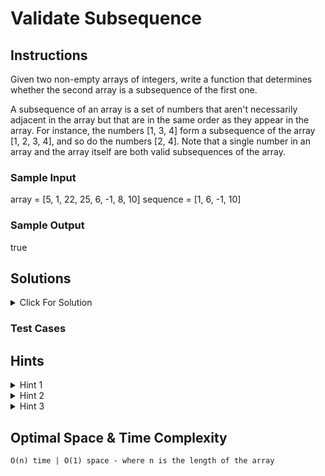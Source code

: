 # Validate Subsequence

## Instructions

Given two non-empty arrays of integers, write a function that determines whether the second array is a subsequence of the first one.

A subsequence of an array is a set of numbers that aren't necessarily adjacent in the array but that are in the same order as they appear in the array. For instance, the numbers [1, 3, 4] form a subsequence of the array [1, 2, 3, 4], and so do the numbers [2, 4]. Note that a single number in an array and the array itself are both valid subsequences of the array.

### Sample Input

array = [5, 1, 22, 25, 6, -1, 8, 10]
sequence = [1, 6, -1, 10]

### Sample Output

true

## Solutions

<details>
  <summary>Click For Solution</summary>

```JS
// Write your code here.
const isSubsecuence = (array, sequence) => {
  let seqIdx = 0;
  for (let val of array) {
    if (seqIdx === sequence.length) break;
    if (sequence[seqIdx] === val) {
      seqIdx++;
    }
  }
  return seqIdx === sequence.length;
};
// Do not edit the line below.
```

```JS
// Write your code here.

//Time Complexity: O(n) Space Complex: O(1)
export const isSubsecuence = (array, sequence) => {
  let arrIdx = 0;
  let seqIdx = 0;

  while (arrIdx < array.length && seqIdx < sequence.length) {
    if (array[arrIdx] === sequence[seqIdx]) {
      seqIdx++;
    }

    arrIdx++;

    console.log({
      array: array[arrIdx],
      sequence: sequence[seqIdx],
      seqIdx: seqIdx,
    });
  }
  return seqIdx === sequence.length;
};
// Do not edit the line below.
```

### Explanation

</details>

### Test Cases

## Hints

<details>
  <summary>Hint 1</summary>
You can solve this question by iterating through the main input array once.

</details>

<details>
  <summary>Hint 2</summary>
Iterate through the main array, and look for the first integer in the potential subsequence. If you find that integer, keep on iterating through the main array, but now look for the second integer in the potential subsequence. Continue this process until you either find every integer in the potential subsequence or you reach the end of the main array.

</details>

<details>
  <summary>Hint 3</summary>
  To actually implement what Hint #2 describes, you'll have to declare a variable holding your position in the potential subsequence. At first, this position will be the 0th index in the sequence; as you find the sequence's integers in the main array, you'll increment the position variable until you reach the end of the sequence.

</details>

## Optimal Space & Time Complexity

```
O(n) time | O(1) space - where n is the length of the array
```
